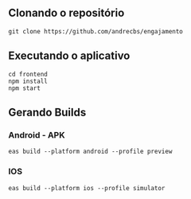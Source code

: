 ## Clonando o repositório

```
git clone https://github.com/andrecbs/engajamento
```

## Executando o aplicativo

```
cd frontend
npm install
npm start
```

## Gerando Builds

### Android - APK

```
eas build --platform android --profile preview
```

### IOS

```
eas build --platform ios --profile simulator
```



